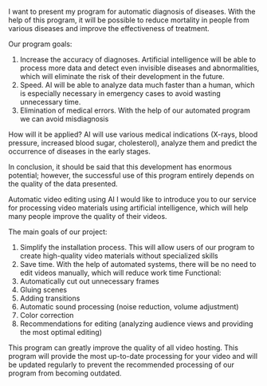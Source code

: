 I want to present my program for automatic diagnosis of diseases. With the help of this program, it will be possible to reduce mortality in people from various diseases and improve the effectiveness of treatment.

Our program goals: 
1. Increase the accuracy of diagnoses. Artificial intelligence will be able to process more data and detect even invisible diseases and abnormalities, which will eliminate the risk of their development in the future.
2. Speed. AI will be able to analyze data much faster than a human, which is especially necessary in emergency cases to avoid wasting unnecessary time.
3. Elimination of medical errors. With the help of our automated program we can avoid misdiagnosis

How will it be applied?
AI will use various medical indications (X-rays, blood pressure, increased blood sugar, cholesterol), analyze them and predict the occurrence of diseases in the early stages.

In conclusion, it should be said that this development has enormous potential; however, the successful use of this program entirely depends on the quality of the data presented.




Automatic video editing using AI
I would like to introduce you to our service for processing video materials using artificial intelligence, which will help many people improve the quality of their videos.

The main goals of our project:
1. Simplify the installation process.
This will allow users of our program to create high-quality video materials without specialized skills
2. Save time.
With the help of automated systems, there will be no need to edit videos manually, which will reduce work time
Functional:
1. Automatically cut out unnecessary frames
2. Gluing scenes
3. Adding transitions
4. Automatic sound processing (noise reduction, volume adjustment)
5. Color correction
6. Recommendations for editing (analyzing audience views and providing the most optimal editing)

This program can greatly improve the quality of all video hosting. This program will provide the most up-to-date processing for your video and will be updated regularly to prevent the recommended processing of our program from becoming outdated.

